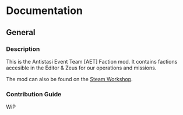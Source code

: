 # Documentation
## General
### Description
This is the Antistasi Event Team [AET] Faction mod. It contains factions accesible in the Editor & Zeus for our operations and missions.

The mod can also be found on the [Steam Workshop](https://steamcommunity.com/sharedfiles/filedetails/?id=3539186205).
### Contribution Guide
WiP